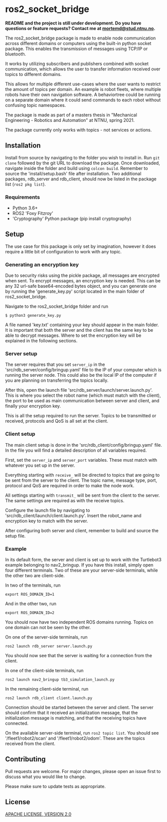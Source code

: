 # ros2_socket_bridge

**README and the project is still under development. Do you have questions or feature requests? Contact me at mortemd@stud.ntnu.no.**

The ros2_socket_bridge package is made to enable node communication across different domains or computers using the built-in python socket package. This enables the transmission of messages using TCP/IP or bluetooth.

It works by utilizing subscribers and publishers combined with socket communication, which allows the user to transfer information received over topics to different domains.

This allows for multiple different use-cases where the user wants to restrict the amount of topics per domain. An example is robot fleets, where multiple robots have their own navigation software. A behaviortree could be running on a separate domain where it could send commands to each robot without confusing topic namespaces.

The package is made as part of a masters thesis in "Mechanical Engineering - Robotics and Automation" at NTNU, spring 2021.

The package currently only works with topics - not services or actions.

## Installation

Install from source by navigating to the folder you wish to install in. Run ```git clone``` followed by the git URL to download the package. Once downloaded, navigate inside the folder and build using ```colcon build```. Remember to source the 'install/setup.bash' file after installation. Two additional packages, rdb_server and rdb_client, should now be listed in the package list (```ros2 pkg list```).

### Requirements
* Python 3.6+
* ROS2 'Foxy Fitzroy'
* 'Cryptography' Python package (pip install cryptography)


## Setup

The use case for this package is only set by imagination, however it does require a little bit of configuration to work with any topic.

### Generating an encryption key
Due to security risks using the pickle package, all messages are encrypted when sent. To encrypt messages, an encryption key is needed. This can be any 32 url-safe base64-encoded bytes object, and you can generate one by running the 'generate_key.py' script located in the main folder of ros2_socket_bridge.

Navigate to the ros2_socket_bridge folder and run
```
$ python3 generate_key.py
```
A file named 'key.txt' containing your key should appear in the main folder. It is important that both the server and the client has the same key to be able to decrypt messages. Where to set the encryption key will be explained in the following sections.

### Server setup
The server requires that you set ```server_ip``` in the 'src/rdb_server/config/bringup.yaml' file to the IP of your computer which is running the server node. This could also be the local IP of the computer if you are planning on transferring the topics locally.

After this, open the launch file 'src/rdb_server/launch/server.launch.py'. This is where you select the robot name (which must match with the client), the port to be used as main communication between server and client, and finally your encryption key.

This is all the setup required to run the server. Topics to be transmitted or received, protocols and QoS is all set at the client.


### Client setup
The main client setup is done in the 'src/rdb_client/config/bringup.yaml' file. In the file you will find a detailed description of all variables required.

First, set the ```server_ip``` and ```server_port``` variables. These must match with whatever you set up in the server.

Everything starting with ```receive_``` will be directed to topics that are going to be sent from the server to the client. The topic name, message type, port, protocol and QoS are required in order to make the node work. 

All settings starting with ```transmit_``` will be sent from the client to the server. The same settings are required as with the receive topics.

Configure the launch file by navigating to 'src/rdb_client/launch/client.launch.py'. Insert the robot_name and encryption key to match with the server.


After configuring both server and client, remember to build and source the setup file.

### Example
In its default form, the server and client is set up to work with the Turtlebot3 example belonging to nav2_bringup. If you have this install, simply open four different terminals. Two of these are your server-side terminals, while the other two are client-side.

In two of the terminals, run

```export ROS_DOMAIN_ID=1```

And in the other two, run

```export ROS_DOMAIN_ID=2```

You should now have two independent ROS domains running. Topics on one domain can not be seen by the other.

On one of the server-side terminals, run

```
ros2 launch rdb_server server.launch.py
```
You should now see that the server is waiting for a connection from the client.

In one of the client-side terminals, run
```
ros2 launch nav2_bringup tb3_simulation_launch.py
```
In the remaining client-side terminal, run
```
ros2 launch rdb_client client.launch.py
```

Connection should be started between the server and client. The server should confirm that it received an initialization message, that the initialization message is matching, and that the receiving topics have connected.

On the available server-side terminal, run ```ros2 topic list```. You should see '/fleet1/robot2/scan' and '/fleet1/robot2/odom'. These are the topics received from the client.

## Contributing
Pull requests are welcome. For major changes, please open an issue first to discuss what you would like to change.

Please make sure to update tests as appropriate.

## License
[APACHE LICENSE, VERSION 2.0](https://www.apache.org/licenses/LICENSE-2.0)
